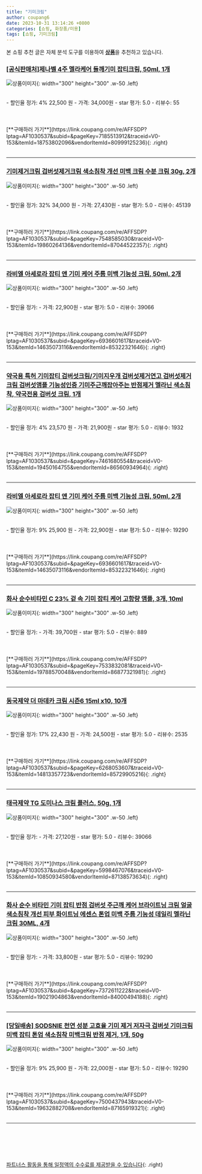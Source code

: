 ```yaml
---
title: "기미크림"
author: coupang6
date: 2023-10-31 13:14:26 +0800
categories: [쇼핑, 화장품/미용]
tags: [쇼핑, 기미크림]
---
```


본 쇼핑 추천 글은 자체 분석 도구를 이용하여 [**상품**](https://link.coupang.com/a/bao1ui)을 추천하고 있습니다.

### [[공식판매처]제나벨 4주 멜라케어 들깨기미 잡티크림, 50ml, 1개](https://link.coupang.com/re/AFFSDP?lptag=AF1030537&subid=&pageKey=7185513912&traceid=V0-153&itemId=18753802096&vendorItemId=80999125236)

![상품이미지](https://thumbnail10.coupangcdn.com/thumbnails/remote/230x230ex/image/vendor_inventory/6948/356fb7e819f81a74151d549d65515b8502c88c600dd06ca63c98940f0176.jpg){: width="300" height="300" .w-50 .left}


<br>
- 할인율 정가: 4%  22,500   원
- 가격: 34,000원
- star 평가: 5.0
- 리뷰수: 55
<br>
<br>
<br>
<br>
[**구매하러 가기**](https://link.coupang.com/re/AFFSDP?lptag=AF1030537&subid=&pageKey=7185513912&traceid=V0-153&itemId=18753802096&vendorItemId=80999125236){: .right}
<br>
<br>

---

### [기미제거크림 검버섯제거크림 색소침착 개선 미백 크림 수분 크림 30g, 2개](https://link.coupang.com/re/AFFSDP?lptag=AF1030537&subid=&pageKey=7548585030&traceid=V0-153&itemId=19860264136&vendorItemId=87044522357)

![상품이미지](https://thumbnail6.coupangcdn.com/thumbnails/remote/230x230ex/image/vendor_inventory/a009/43ab0ff71f58ac19ce559a88f5dfd93ce06cff3dcf1dd0474ffd94b02ce9.png){: width="300" height="300" .w-50 .left}


<br>
- 할인율 정가: 32%  34,000   원
- 가격: 27,430원
- star 평가: 5.0
- 리뷰수: 45139
<br>
<br>
<br>
<br>
[**구매하러 가기**](https://link.coupang.com/re/AFFSDP?lptag=AF1030537&subid=&pageKey=7548585030&traceid=V0-153&itemId=19860264136&vendorItemId=87044522357){: .right}
<br>
<br>

---

### [라비엘 아세로라 잡티 앤 기미 케어 주름 미백 기능성 크림, 50ml, 2개](https://link.coupang.com/re/AFFSDP?lptag=AF1030537&subid=&pageKey=6936601617&traceid=V0-153&itemId=14635073116&vendorItemId=85322321646)

![상품이미지](https://thumbnail6.coupangcdn.com/thumbnails/remote/230x230ex/image/retail/images/4792720789507115-d5c3cb50-126e-4d1d-b7be-e474b6d717f3.jpg){: width="300" height="300" .w-50 .left}


<br>
- 할인율 정가: 
- 가격: 22,900원
- star 평가: 5.0
- 리뷰수: 39066
<br>
<br>
<br>
<br>
[**구매하러 가기**](https://link.coupang.com/re/AFFSDP?lptag=AF1030537&subid=&pageKey=6936601617&traceid=V0-153&itemId=14635073116&vendorItemId=85322321646){: .right}
<br>
<br>

---

### [약국용 특허 기미잡티 검버섯크림/기미지우개 검버섯제거연고 검버섯제거크림 검버섯앰플 기능성인증 기미주근깨잡아주는 반점제거 멜라닌 색소침착, 약국전용 검버섯 크림, 1개](https://link.coupang.com/re/AFFSDP?lptag=AF1030537&subid=&pageKey=7461680554&traceid=V0-153&itemId=19450164755&vendorItemId=86560934964)

![상품이미지](https://thumbnail6.coupangcdn.com/thumbnails/remote/230x230ex/image/vendor_inventory/2c00/90e246f650ca6001c80f35d0f58a91bf5cb2a95fb35fa82ad71a7d9571c7.png){: width="300" height="300" .w-50 .left}


<br>
- 할인율 정가: 4%  23,570   원
- 가격: 21,900원
- star 평가: 5.0
- 리뷰수: 1932
<br>
<br>
<br>
<br>
[**구매하러 가기**](https://link.coupang.com/re/AFFSDP?lptag=AF1030537&subid=&pageKey=7461680554&traceid=V0-153&itemId=19450164755&vendorItemId=86560934964){: .right}
<br>
<br>

---

### [라비엘 아세로라 잡티 앤 기미 케어 주름 미백 기능성 크림, 50ml, 2개](https://link.coupang.com/re/AFFSDP?lptag=AF1030537&subid=&pageKey=6936601617&traceid=V0-153&itemId=14635073116&vendorItemId=85322321646)

![상품이미지](https://thumbnail6.coupangcdn.com/thumbnails/remote/230x230ex/image/retail/images/4792720789507115-d5c3cb50-126e-4d1d-b7be-e474b6d717f3.jpg){: width="300" height="300" .w-50 .left}


<br>
- 할인율 정가: 9%  25,900   원
- 가격: 22,900원
- star 평가: 5.0
- 리뷰수: 19290
<br>
<br>
<br>
<br>
[**구매하러 가기**](https://link.coupang.com/re/AFFSDP?lptag=AF1030537&subid=&pageKey=6936601617&traceid=V0-153&itemId=14635073116&vendorItemId=85322321646){: .right}
<br>
<br>

---

### [화사 순수비타민 C 23% 겉 속 기미 잡티 케어 고함량 앰플, 3개, 10ml](https://link.coupang.com/re/AFFSDP?lptag=AF1030537&subid=&pageKey=7533832081&traceid=V0-153&itemId=19788570048&vendorItemId=86877321981)

![상품이미지](https://thumbnail10.coupangcdn.com/thumbnails/remote/230x230ex/image/vendor_inventory/de40/99dc742471b4cca298464549f499888e7688a0376752fc5697cce52cce39.jpg){: width="300" height="300" .w-50 .left}


<br>
- 할인율 정가: 
- 가격: 39,700원
- star 평가: 5.0
- 리뷰수: 889
<br>
<br>
<br>
<br>
[**구매하러 가기**](https://link.coupang.com/re/AFFSDP?lptag=AF1030537&subid=&pageKey=7533832081&traceid=V0-153&itemId=19788570048&vendorItemId=86877321981){: .right}
<br>
<br>

---

### [동국제약 더 마데카 크림 시즌6 15ml x10, 10개](https://link.coupang.com/re/AFFSDP?lptag=AF1030537&subid=&pageKey=6268053607&traceid=V0-153&itemId=14813357723&vendorItemId=85729905216)

![상품이미지](https://thumbnail6.coupangcdn.com/thumbnails/remote/230x230ex/image/vendor_inventory/fa32/0109f5d8c8de595f961db7e0b73e4aa28a7b6ea8edb9b2a4c532f4cf62b2.jpg){: width="300" height="300" .w-50 .left}


<br>
- 할인율 정가: 17%  22,430   원
- 가격: 24,500원
- star 평가: 5.0
- 리뷰수: 2535
<br>
<br>
<br>
<br>
[**구매하러 가기**](https://link.coupang.com/re/AFFSDP?lptag=AF1030537&subid=&pageKey=6268053607&traceid=V0-153&itemId=14813357723&vendorItemId=85729905216){: .right}
<br>
<br>

---

### [태극제약 TG 도미나스 크림 플러스, 50g, 1개](https://link.coupang.com/re/AFFSDP?lptag=AF1030537&subid=&pageKey=5998467076&traceid=V0-153&itemId=10850934580&vendorItemId=87138573634)

![상품이미지](https://thumbnail8.coupangcdn.com/thumbnails/remote/230x230ex/image/vendor_inventory/553e/85e355a43bcce69475497e8429125ff26805df5c84b74193b03aa8ee310f.png){: width="300" height="300" .w-50 .left}


<br>
- 할인율 정가: 
- 가격: 27,120원
- star 평가: 5.0
- 리뷰수: 39066
<br>
<br>
<br>
<br>
[**구매하러 가기**](https://link.coupang.com/re/AFFSDP?lptag=AF1030537&subid=&pageKey=5998467076&traceid=V0-153&itemId=10850934580&vendorItemId=87138573634){: .right}
<br>
<br>

---

### [화사 순수 비타민 기미 잡티 반점 검버섯 주근깨 케어 브라이트닝 크림 얼굴 색소침착 개선 피부 화이트닝 에센스 톤업 미백 주름 기능성 데일리 멜라닌 크림 30ML, 4개](https://link.coupang.com/re/AFFSDP?lptag=AF1030537&subid=&pageKey=7372611222&traceid=V0-153&itemId=19021904863&vendorItemId=84000494188)

![상품이미지](https://thumbnail6.coupangcdn.com/thumbnails/remote/230x230ex/image/vendor_inventory/aed8/bf3fd9d17d23464c412902724cc2b64401de52af507ea6950adeab35a959.jpg){: width="300" height="300" .w-50 .left}


<br>
- 할인율 정가: 
- 가격: 33,800원
- star 평가: 5.0
- 리뷰수: 19290
<br>
<br>
<br>
<br>
[**구매하러 가기**](https://link.coupang.com/re/AFFSDP?lptag=AF1030537&subid=&pageKey=7372611222&traceid=V0-153&itemId=19021904863&vendorItemId=84000494188){: .right}
<br>
<br>

---

### [[당일배송] SODSNIE 천연 성분 고효율 기미 제거 저자극 검버섯 기미크림 미백 잡티 톤업 색소침착 미백크림 반점 제거, 1개, 50g](https://link.coupang.com/re/AFFSDP?lptag=AF1030537&subid=&pageKey=7500437943&traceid=V0-153&itemId=19632882708&vendorItemId=87165919321)

![상품이미지](https://thumbnail9.coupangcdn.com/thumbnails/remote/230x230ex/image/vendor_inventory/7503/8dc8b39b7de47feec080c6aecfd45e564299061567093b06497caf06ab49.jpg){: width="300" height="300" .w-50 .left}


<br>
- 할인율 정가: 9%  25,900   원
- 가격: 22,000원
- star 평가: 5.0
- 리뷰수: 19290
<br>
<br>
<br>
<br>
[**구매하러 가기**](https://link.coupang.com/re/AFFSDP?lptag=AF1030537&subid=&pageKey=7500437943&traceid=V0-153&itemId=19632882708&vendorItemId=87165919321){: .right}
<br>
<br>

---
<br><br><br><br><br> [파트너스 활동을 통해 일정액의 수수료를 제공받을 수 있습니다](https://link.coupang.com/a/bao1ui){: .right}